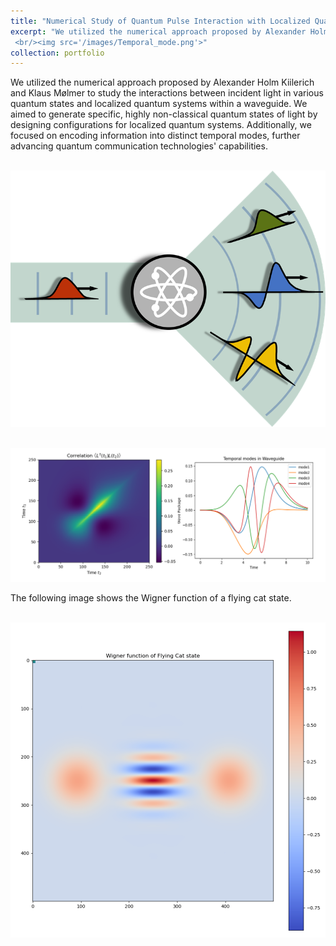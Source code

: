 ```yaml
---
title: "Numerical Study of Quantum Pulse Interaction with Localized Quantum Systems"
excerpt: "We utilized the numerical approach proposed by Alexander Holm Kiilerich and Klaus Mølmer to study the interactions between incident light in various quantum states and localized quantum systems within a waveguide. We aimed to generate specific, highly non-classical quantum states of light by designing configurations for localized quantum systems. Additionally, we focused on encoding information into distinct temporal modes, further advancing quantum communication technologies' capabilities.
 <br/><img src='/images/Temporal_mode.png'>"
collection: portfolio
---
```


We utilized the numerical approach proposed by Alexander Holm Kiilerich and Klaus Mølmer to study the interactions between incident light in various quantum states and localized quantum systems within a waveguide. We aimed to generate specific, highly non-classical quantum states of light by designing configurations for localized quantum systems. Additionally, we focused on encoding information into distinct temporal modes, further advancing quantum communication technologies' capabilities.

<br/><img src='/images/quantum_pulse.jpg'>

<br/><img src='/images/Temporal_mode.png'>

The following image shows the Wigner function of a flying cat state.

<br/><img src='/images/cat_state.png'>